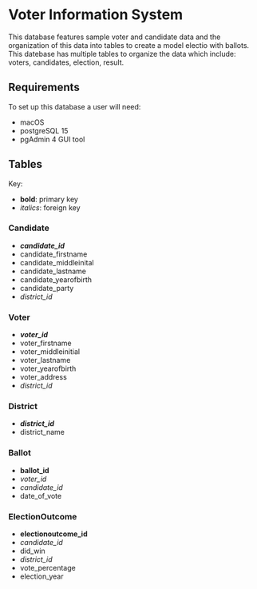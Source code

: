 # Voter Information System
This database features sample voter and candidate data and the organization of this data into tables to create a model electio with ballots. This datebase has multiple tables to organize the data which include: voters, candidates, election, result.

## Requirements
To set up this database a user will need:
- macOS
- postgreSQL 15
- pgAdmin 4 GUI tool

## Tables
Key:
- **bold**: primary key
- *italics*: foreign key

### Candidate
- ***candidate_id***
- candidate_firstname
- candidate_middleinital
- candidate_lastname
- candidate_yearofbirth
- candidate_party
- *district_id*

### Voter
- ***voter_id***
- voter_firstname
- voter_middleinitial
- voter_lastname
- voter_yearofbirth
- voter_address
- *district_id*

### District
- ***district_id***
- district_name

### Ballot
- **ballot_id**
- *voter_id*
- *candidate_id*
- date_of_vote

### ElectionOutcome
- **electionoutcome_id**
- *candidate_id*
- did_win
- *district_id*
- vote_percentage
- election_year

